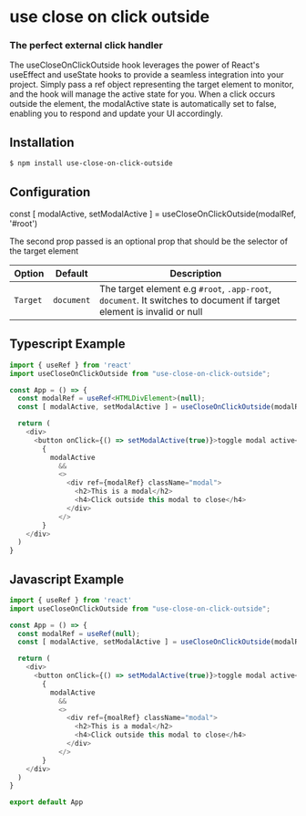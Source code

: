 use close on click outside
=============
### The perfect external click handler

The useCloseOnClickOutside hook leverages the power of React's useEffect and useState hooks to provide a seamless integration into your project. 
Simply pass a ref object representing the target element to monitor, and the hook will manage the active state for you. 
When a click occurs outside the element, the modalActive state is automatically set to false, enabling you to respond and update your UI accordingly.


Installation
------------

``` bash
$ npm install use-close-on-click-outside
```


## Configuration

const [ modalActive, setModalActive ] = useCloseOnClickOutside(modalRef, '#root')

The second prop passed is an optional prop that should be the selector of the target element

| Option              | Default            | Description                                                         |
| ------------------- | ------------------ | ------------------------------------------------------------------- |
| `Target`        | `document`             | The target element e.g `#root`, `.app-root`, `document`. It switches to document if target element is invalid or null|



Typescript Example
-------

``` typescript
import { useRef } from 'react'
import useCloseOnClickOutside from "use-close-on-click-outside";

const App = () => {
  const modalRef = useRef<HTMLDivElement>(null);
  const [ modalActive, setModalActive ] = useCloseOnClickOutside(modalRef)

  return (
    <div>
      <button onClick={() => setModalActive(true)}>toggle modal active</button>
        {
          modalActive
            &&
            <>
              <div ref={modalRef} className="modal">
                <h2>This is a modal</h2>
                <h4>Click outside this modal to close</h4>
              </div>
            </>
        }
    </div>
  )
}

```
Javascript Example
-------

``` javascript
import { useRef } from 'react'
import useCloseOnClickOutside from "use-close-on-click-outside";

const App = () => {
  const modalRef = useRef(null);
  const [ modalActive, setModalActive ] = useCloseOnClickOutside(modalRef)

  return (
    <div>
      <button onClick={() => setModalActive(true)}>toggle modal active</button>
        {
          modalActive
            &&
            <>
              <div ref={moalRef} className="modal">
                <h2>This is a modal</h2>
                <h4>Click outside this modal to close</h4>
              </div>
            </>
        }
    </div>
  )
}

export default App





